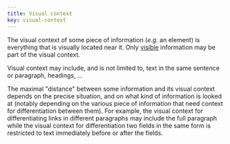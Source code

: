 ```yaml
---
title: Visual context
key: visual-context
---
```


The visual context of some piece of information (*e.g.* an element) is everything that is visually located near it. Only [visible](#visible) information may be part of the visual context.

Visual context may include, and is not limited to, text in the same sentence or paragraph, headings, …

The maximal "distance" between some information and its visual context depends on the precise situation, and on what kind of information is looked at (notably depending on the various piece of information that need context for differentiation between them). For example, the visual context for differentiating links in different paragraphs may include the full paragraph while the visual context for differentiation two fields in the same form is restricted to text immediately before or after the fields.


